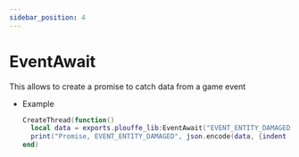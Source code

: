 ```yaml
---
sidebar_position: 4
---
```


# EventAwait

This allows to create a promise to catch data from a game event

- Example
  ```lua
  CreateThread(function()
    local data = exports.plouffe_lib:EventAwait("EVENT_ENTITY_DAMAGED")
    print("Promise, EVENT_ENTITY_DAMAGED", json.encode(data, {indent = true}))
  end)
  ```
